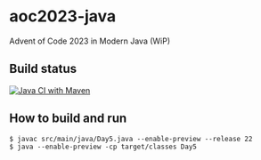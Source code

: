 # aoc2023-java

Advent of Code 2023 in Modern Java (WiP)

## Build status

[![Java CI with Maven](https://github.com/klaeufer/aoc2023-java/actions/workflows/maven.yml/badge.svg)](https://github.com/klaeufer/aoc2023-java/actions/workflows/maven.yml)

## How to build and run

```
$ javac src/main/java/Day5.java --enable-preview --release 22
$ java --enable-preview -cp target/classes Day5
```

